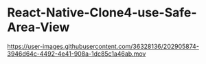 # React-Native-Clone4-use-Safe-Area-View




https://user-images.githubusercontent.com/36328136/202905874-3946d64c-4492-4e41-908a-1dc85c1a46ab.mov

